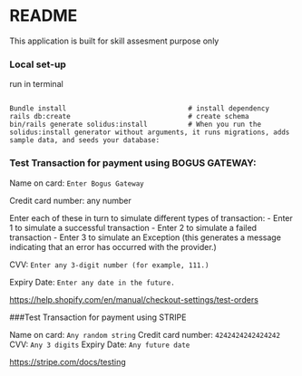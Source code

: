# README

This application is built for skill assesment purpose only

### Local set-up

run in terminal 
```

Bundle install                              # install dependency
rails db:create                             # create schema
bin/rails generate solidus:install          # When you run the solidus:install generator without arguments, it runs migrations, adds sample data, and seeds your database:

```


### Test Transaction for payment using BOGUS GATEWAY:


Name on card: `Enter Bogus Gateway`

Credit card number: any number

Enter each of these in turn to simulate different types of transaction:
    - Enter 1 to simulate a successful transaction
    - Enter 2 to simulate a failed transaction
    - Enter 3 to simulate an Exception (this generates a message indicating that an error has occurred with the provider.)

CVV: `Enter any 3-digit number (for example, 111.)`

Expiry Date: `Enter any date in the future.`

https://help.shopify.com/en/manual/checkout-settings/test-orders

###Test Transaction for payment using STRIPE 


Name on card: `Any random string`
Credit card number: `4242424242424242`
CVV: `Any 3 digits`
Expiry Date: `Any future date`

https://stripe.com/docs/testing
